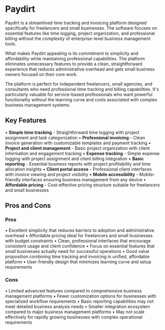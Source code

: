 # Paydirt

Paydirt is a streamlined time tracking and invoicing platform designed specifically for freelancers and small businesses. The software focuses on essential features like time logging, project organization, and professional billing without the complexity of enterprise-level business management tools.

What makes Paydirt appealing is its commitment to simplicity and affordability while maintaining professional capabilities. The platform eliminates unnecessary features to provide a clean, straightforward experience that reduces administrative overhead and gets small business owners focused on their core work.

The platform is perfect for independent freelancers, small agencies, and consultants who need professional time tracking and billing capabilities. It's particularly valuable for service-based professionals who want powerful functionality without the learning curve and costs associated with complex business management systems.

## Key Features

• **Simple time tracking** - Straightforward time logging with project assignment and task categorization
• **Professional invoicing** - Clean invoice generation with customizable templates and payment tracking
• **Project and client management** - Basic project organization with client information and engagement tracking
• **Expense tracking** - Simple expense logging with project assignment and client billing integration
• **Basic reporting** - Essential business reports with project profitability and time allocation insights
• **Client portal access** - Professional client interfaces with invoice viewing and project visibility
• **Mobile accessibility** - Mobile-friendly interfaces ensuring business management from any device
• **Affordable pricing** - Cost-effective pricing structure suitable for freelancers and small businesses

## Pros and Cons

### Pros
• Excellent simplicity that reduces barriers to adoption and administrative overhead
• Affordable pricing ideal for freelancers and small businesses with budget constraints
• Clean, professional interfaces that encourage consistent usage and client confidence
• Focus on essential features that small businesses actually need for successful operations
• Good value proposition combining time tracking and invoicing in unified, affordable platform
• User-friendly design that minimizes learning curve and setup requirements

### Cons
• Limited advanced features compared to comprehensive business management platforms
• Fewer customization options for businesses with specialized workflow requirements
• Basic reporting capabilities may not meet detailed business analysis needs
• Smaller integration ecosystem compared to major business management platforms
• May not scale effectively for rapidly growing businesses with complex operational requirements
